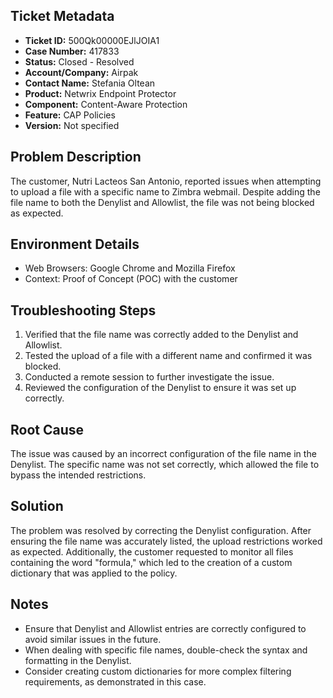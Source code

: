 ## Ticket Metadata
- **Ticket ID:** 500Qk00000EJlJOIA1
- **Case Number:** 417833
- **Status:** Closed - Resolved
- **Account/Company:** Airpak
- **Contact Name:** Stefania Oltean
- **Product:** Netwrix Endpoint Protector
- **Component:** Content-Aware Protection
- **Feature:** CAP Policies
- **Version:** Not specified

## Problem Description
The customer, Nutri Lacteos San Antonio, reported issues when attempting to upload a file with a specific name to Zimbra webmail. Despite adding the file name to both the Denylist and Allowlist, the file was not being blocked as expected.

## Environment Details
- Web Browsers: Google Chrome and Mozilla Firefox
- Context: Proof of Concept (POC) with the customer

## Troubleshooting Steps
1. Verified that the file name was correctly added to the Denylist and Allowlist.
2. Tested the upload of a file with a different name and confirmed it was blocked.
3. Conducted a remote session to further investigate the issue.
4. Reviewed the configuration of the Denylist to ensure it was set up correctly.

## Root Cause
The issue was caused by an incorrect configuration of the file name in the Denylist. The specific name was not set correctly, which allowed the file to bypass the intended restrictions.

## Solution
The problem was resolved by correcting the Denylist configuration. After ensuring the file name was accurately listed, the upload restrictions worked as expected. Additionally, the customer requested to monitor all files containing the word "formula," which led to the creation of a custom dictionary that was applied to the policy.

## Notes
- Ensure that Denylist and Allowlist entries are correctly configured to avoid similar issues in the future.
- When dealing with specific file names, double-check the syntax and formatting in the Denylist.
- Consider creating custom dictionaries for more complex filtering requirements, as demonstrated in this case.